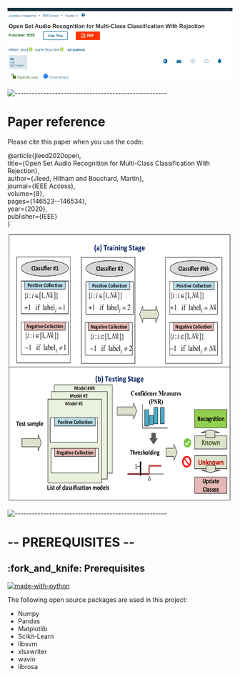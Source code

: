 

![Test Image 1](https://github.com/hjleed/Open-Set-Audio-Recognition-for-Multi-class-Classification-with-Rejection/blob/master/Writing/img/image.png?raw=true?raw=true)

![-----------------------------------------------------](https://raw.githubusercontent.com/andreasbm/readme/master/assets/lines/rainbow.png)
# Paper reference
Please cite this paper when you use the code:

@article{jleed2020open,<br>
  title={Open Set Audio Recognition for Multi-Class Classification With Rejection},<br>
  author={Jleed, Hitham and Bouchard, Martin},<br>
  journal={IEEE Access},<br>
  volume={8},<br>
  pages={146523--146534},<br>
  year={2020},<br>
  publisher={IEEE}<br>
}<br>

<p align="center"> 
  <img src="https://github.com/hjleed/Open-Set-Audio-Recognition-for-Multi-class-Classification-with-Rejection/blob/master/Writing/img/architecture.png" alt="Diagram" width="500px" height="600px">
</p>

![-----------------------------------------------------](https://raw.githubusercontent.com/andreasbm/readme/master/assets/lines/rainbow.png)
# -- PREREQUISITES --
<h2 id="prerequisites"> :fork_and_knife: Prerequisites</h2>

[![made-with-python](https://img.shields.io/badge/Made%20with-Python-1f425f.svg)](https://www.python.org/) <br>

<!--This project is written in Python programming language. <br>-->
The following open source packages are used in this project:
* Numpy
* Pandas
* Matplotlib
* Scikit-Learn
* libsvm
* xlsxwriter
* wavio
* librosa
